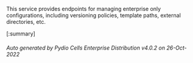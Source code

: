 






This service provides endpoints for managing enterprise only configurations, including versioning policies, template paths, external directories, etc.

[:summary]

###### Auto generated by Pydio Cells Enterprise Distribution v4.0.2 on 26-Oct-2022
